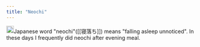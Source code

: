 ```yaml
---
title: "Neochi"
---
```


<img src='https://scrapbox.io/api/pages/nishio-en/en/icon' alt='en.icon' height="19.5"/>Japanese word "neochi"([[寝落ち]]) means "falling asleep unnoticed". In these days I frequently did neochi after evening meal.

